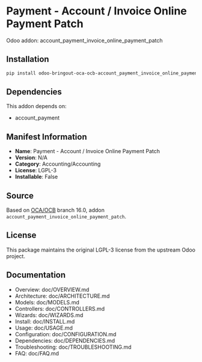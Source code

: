 # Payment - Account / Invoice Online Payment Patch

Odoo addon: account_payment_invoice_online_payment_patch

## Installation

```bash
pip install odoo-bringout-oca-ocb-account_payment_invoice_online_payment_patch
```

## Dependencies

This addon depends on:
- account_payment

## Manifest Information

- **Name**: Payment - Account / Invoice Online Payment Patch
- **Version**: N/A
- **Category**: Accounting/Accounting
- **License**: LGPL-3
- **Installable**: False

## Source

Based on [OCA/OCB](https://github.com/OCA/OCB) branch 16.0, addon `account_payment_invoice_online_payment_patch`.

## License

This package maintains the original LGPL-3 license from the upstream Odoo project.

## Documentation

- Overview: doc/OVERVIEW.md
- Architecture: doc/ARCHITECTURE.md
- Models: doc/MODELS.md
- Controllers: doc/CONTROLLERS.md
- Wizards: doc/WIZARDS.md
- Install: doc/INSTALL.md
- Usage: doc/USAGE.md
- Configuration: doc/CONFIGURATION.md
- Dependencies: doc/DEPENDENCIES.md
- Troubleshooting: doc/TROUBLESHOOTING.md
- FAQ: doc/FAQ.md
